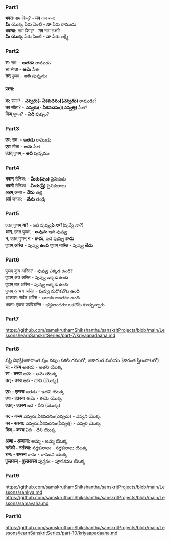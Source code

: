 ### Part1
**भवतः** नाम किम्? - **मम** नाम राम:  
**మీ** యొక్క పేరు ఏంటి - **నా** పేరు రాముడు   
**भवत्या:** नाम किम्? - **मम** नाम लक्ष्मी  
**మీ యొక్క** పేరు ఏంటి - **నా** పేరు లక్ష్మీ   

### Part2
**स:** राम: - **అతడు** రాముడు   
**सा** सीता - **ఆమె** సీత  
**तत्** पुष्पम् - **అది** పుష్పము 
#### प्रश्ना:  
**क:** राम:? - **ఎవ్వరు(- ఏకవచనం)(ఎవ్వడు)** రాముడు?  
**का** सीता? - **ఎవ్వరు(- ఏకవచనం)(ఎవ్వత్తి)** సీత?  
**किम्** पुष्पम्?  - **ఏది** పుష్పం?  

### Part3
**एष:** राम: - **ఇతడు** రాముడు   
**एषा** सीता - **ఆమె** సీత  
**एतत्** पुष्पम् - **అది** పుష్పము  

### Part4
**भवान्** सैनिक: - **మీరు(పుం)** సైనికుడు  
**भवती** सैनिका - **మీరు(స్త్రీ)** సైనికురాలు   
**अहम्** अम्बा - **నేను** తల్లి   
**अहं** जनक: - **నేను** తండ్రి 

### Part5
एतत् पुष्पम् **वा?** -  ఇది పువ్వు**ఏ నా?**(పువ్వే నా?)  
**आम्**, एतत् पुष्पम् - **అవును** ఇది పువ్వు   
**न**, एतत् पुष्पम् **न** - **కాదు**, ఇది పువ్వు **కాదు**  
पुष्पम् **अस्ति** - పువ్వు **ఉంది** 
पुष्पम् **नास्ति** - పువ్వు **లేదు**

### Part6
पुष्पम् कुत्र अस्ति? - పువ్వు ఎక్కడ ఉంది?  
पुष्पम् अत्र अस्ति - పువ్వు ఇక్కడ ఉంది  
पुष्पम् तत्र अस्ति - పువ్వు అక్కడ ఉంది   
पुष्पम् अन्यत्र अस्ति - పువ్వు మరొకచోట ఉంది   
आकाश: सर्वत्र अस्ति - ఆకాశం అంతటా ఉంది   
भक्ता: एकत्र उपविशन्ति - భక్తులందరూ ఒకచోట కూర్చున్నారు   

### Part7
https://github.com/samskruthamShikshanthu/sanskritProjects/blob/main/Lessons/learnSanskritSeries/part-7/kriyaapadaaha.md

### Part8
షష్ఠీ విభక్తి(अకారాంత పుం నపుం సకలింగములో, आకారంత మరియు ईకారంత స్త్రీలంగాలలో)  
**स: - तस्य**   అతడు - అతని యొక్క   
**सा - तस्या**   ఆమె - ఆమె యొక్క   
**तत् - तस्य**   అది - దాని (యొక్క)   

**एष: - एतस्य**   ఇతడు - ఇతని యొక్క  
**एषा - एतस्या**   ఈమె - ఈమె యొక్క   
**एतत् - एतस्य**   ఇది - దీని (యొక్క)  

**क: - कस्य**   ఎవ్వరు:ఏకవచనం(ఎవ్వడు) - ఎవ్వని యొక్క   
**का - कस्या:**  ఎవ్వరు:ఏకవచనం(ఏవ్వత్తి) - ఎవ్వరి యొక్క  
**किम् - कस्य**  ఏది - దేని యొక్క 

**अम्बा - अम्बाया:**  అమ్మ - అమ్మ యొక్క   
**नर्तकी - नर्तक्या:**  నర్తకురాలు - నర్తకురాలు యొక్క  
**राम: - रामस्य**  రామ - రాముని యొక్క   
**पुस्तकम् - पुस्तकस्य**  పుస్తకం - పూసకము యొక్క   


### Part9
https://github.com/samskruthamShikshanthu/sanskritProjects/blob/main/Lessons/sankya.md
https://github.com/samskruthamShikshanthu/sanskritProjects/blob/main/Lessons/samayaha.md

### Part10
https://github.com/samskruthamShikshanthu/sanskritProjects/blob/main/Lessons/learnSanskritSeries/part-10/kriyaapadaaha.md




